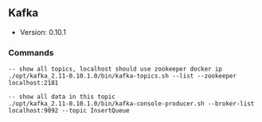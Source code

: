 ## Kafka

- Version: 0.10.1

### Commands

```
-- show all topics, localhost should use zookeeper docker ip
./opt/kafka_2.11-0.10.1.0/bin/kafka-topics.sh --list --zookeeper localhost:2181

-- show all data in this topic
./opt/kafka_2.11-0.10.1.0/bin/kafka-console-producer.sh --broker-list localhost:9092 --topic InsertQueue
```